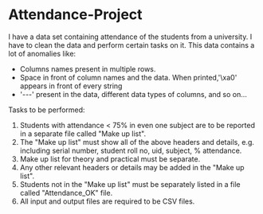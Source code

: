 # Attendance-Project
I have a data set containing attendance of the students from a university. I have to clean the data and perform certain tasks on it.
This data contains a lot of anomalies like:
- Columns names present in multiple rows.
- Space in front of column names and the data. When printed,'\xa0' appears in front of every string
- '---' present in the data, different data types of columns, and so on...

Tasks to be performed:
1.  Students with attendance < 75% in even one subject are to be reported in a separate file called "Make up list".
2.  The "Make up list" must show all of the above headers and details, e.g. including serial number, student roll no, uid, subject, % attendance.
3.  Make up list for theory and practical must be separate.
4.  Any other relevant headers or details may be added in the "Make up list".
5.  Students not in the "Make up list" must be separately listed in a file called "Attendance_OK" file.
6.  All input and output files are required to be CSV files.
